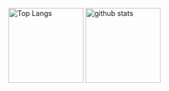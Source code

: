 <p align="left"> 
  <img alt="Top Langs" height="150px" src="[https://git-hub-readme-stats-clone-roan.vercel.app/api/top-langs/?username=daiki-gaasuu&count_private=true&layout=compact&theme=onedark" />
  <img alt="github stats" height="150px" src="https://git-hub-readme-stats-clone-roan.vercel.app/api?username=daiki-gaasuu&theme=onedark" />
</p>
